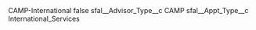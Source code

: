 <?xml version="1.0" encoding="UTF-8"?>
<CustomMetadata xmlns="http://soap.sforce.com/2006/04/metadata" xmlns:xsi="http://www.w3.org/2001/XMLSchema-instance" xmlns:xsd="http://www.w3.org/2001/XMLSchema">
    <label>CAMP-International</label>
    <protected>false</protected>
    <values>
        <field>sfal__Advisor_Type__c</field>
        <value xsi:type="xsd:string">CAMP</value>
    </values>
    <values>
        <field>sfal__Appt_Type__c</field>
        <value xsi:type="xsd:string">International_Services</value>
    </values>
</CustomMetadata>
